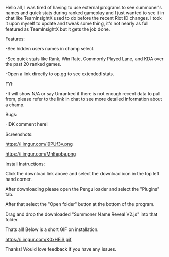 Hello all, I was tired of having to use external programs to see summoner's names and quick stats during ranked gameplay and I just wanted to see it in chat like TeamInsightX used to do before the recent Riot ID changes. I took it upon myself to update and tweak some thing, it's not nearly as full featured as TeamInsightX but it gets the job done.

Features:

-See hidden users names in champ select.

-See quick stats like Rank, Win Rate, Commonly Played Lane, and KDA over the past 20 ranked games.

-Open a link directly to op.gg to see extended stats.


FYI:

-It will show N/A or say Unranked if there is not enough recent data to pull from, please refer to the link in chat to see more detailed information about a champ.

Bugs:

-IDK comment here!

Screenshots:

https://i.imgur.com/I9PUf3v.png

https://i.imgur.com/MhEepbe.png

Install Instructions:

Click the download link above and select the download icon in the top left hand corner.

After downloading please open the Pengu loader and select the "Plugins" tab.

After that select the "Open folder" button at the bottom of the program.

Drag and drop the downloaded "Summoner Name Reveal V2.js" into that folder.

Thats all! Below is a short GIF on installation.


https://i.imgur.com/K0xHEiS.gif


Thanks! Would love feedback if you have any issues.
